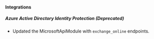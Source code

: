 
#### Integrations

##### Azure Active Directory Identity Protection  (Deprecated)

- Updated the MicrosoftApiModule with `exchange_online` endpoints.